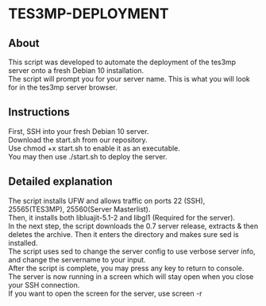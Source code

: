 # TES3MP-DEPLOYMENT
## About
This script was developed to automate the deployment of the tes3mp server onto a fresh Debian 10 installation.<br>
The script will prompt you for your server name. This is what you will look for in the tes3mp server browser.<br>

## Instructions
First, SSH into your fresh Debian 10 server.<br>
Download the start.sh from our repository.<br>
Use chmod +x start.sh to enable it as an executable.<br>
You may then use ./start.sh to deploy the server.<br>

## Detailed explanation
The script installs UFW and allows traffic on ports 22 (SSH), 25565(TES3MP), 25560(Server Masterlist).<br>
Then, it installs both libluajit-5.1-2 and libgl1 (Required for the server).<br>
In the next step, the script downloads the 0.7 server release, extracts & then deletes the archive. Then it enters the directory and makes sure sed is installed.<br>
The script uses sed to change the server config to use verbose server info, and change the servername to your input.<br>
After the script is complete, you may press any key to return to console. The server is now running in a screen which will stay open when you close your SSH connection. <br>
If you want to open the screen for the server, use screen -r<br>
 
